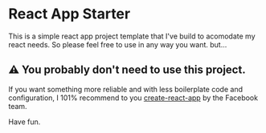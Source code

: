 # React App Starter

This is a simple react app project template that I've build to acomodate my react needs. So please feel free to use in any way you want. but...

## ⚠️ You probably don't need to use this project.

If you want something more reliable and with less boilerplate code and configuration, I 101% recommend to you [create-react-app](https://github.com/facebookincubator/create-react-app) by the Facebook team.

Have fun.
